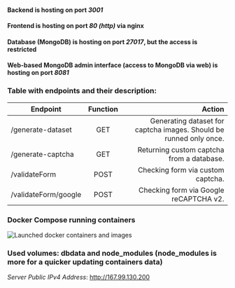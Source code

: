 #### Backend is hosting on port *3001*
#### Frontend is hosting on port *80 (http)* via nginx
#### Database (MongoDB) is hosting on port *27017*, but the access is restricted
#### Web-based MongoDB admin interface (access to MongoDB via web) is hosting on port *8081*

### Table with endpoints and their description:
|   Endpoint                                 |   Function    |                                       Action                                   |
| ------------------------------------------ |:-------------:| ------------------------------------------------------------------------------:|
| /generate-dataset                          |     GET       |  Generating dataset for captcha images. Should be runned only once.            |
| /generate-captcha                          |     GET       |  Returning custom captcha from a database.                                     |
| /validateForm                              |     POST      |  Checking form via custom captcha.                                             |
| /validateForm/google                       |     POST      |  Checking form via Google reCAPTCHA v2.                                        |


### Docker Compose running containers
![Launched docker containers and images](https://i.ibb.co/5ngBQ1J/image.png) 

### Used volumes: **dbdata** and **node_modules** (node_modules is more for a quicker updating containers data)

*Server Public IPv4 Address*: http://167.99.130.200
